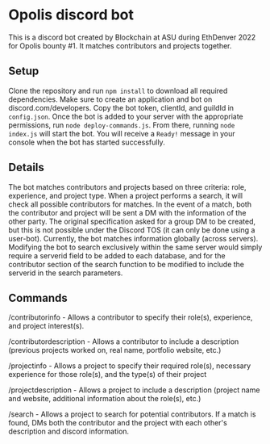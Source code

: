 # Opolis discord bot

This is a discord bot created by Blockchain at ASU during EthDenver 2022 for Opolis bounty #1. It matches contributors and projects together.

## Setup

Clone the repository and run ```npm install``` to download all required dependencies. Make sure to create an application and bot on discord.com/developers. Copy the bot token, clientId, and guildId in ```config.json```. Once the bot is added to your server with the appropriate permissions, run ```node deploy-commands.js```. From there, running ```node index.js``` will start the bot. You will receive a ```Ready!``` message in your console when the bot has started successfully.

## Details

The bot matches contributors and projects based on three criteria: role, experience, and project type. When a project performs a search, it will check all possible contributors for matches. In the event of a match, both the contributor and project will be sent a DM with the information of the other party. The original specification asked for a group DM to be created, but this is not possible under the Discord TOS (it can only be done using a user-bot). Currently, the bot matches information globally (across servers). Modifying the bot to search exclusively within the same server would simply require a serverid field to be added to each database, and for the contributor section of the search function to be modified to include the serverid in the search parameters.

## Commands

/contributorinfo - Allows a contributor to specify their role(s), experience, and project interest(s).

/contributordescription - Allows a contributor to include a description (previous projects worked on, real name, portfolio website, etc.)

/projectinfo - Allows a project to specify their required role(s), necessary experience for those role(s), and the type(s) of their project

/projectdescription - Allows a project to include a description (project name and website, additional information about the role(s), etc.)

/search - Allows a project to search for potential contributors. If a match is found, DMs both the contributor and the project with each other's description and discord information.
